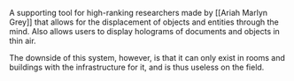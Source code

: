 A supporting tool for high-ranking researchers made by [[Ariah Marlyn Grey]] that allows for the displacement of objects and entities through the mind. Also allows users to display holograms of documents and objects in thin air.

The downside of this system, however, is that it can only exist in rooms and buildings with the infrastructure for it, and is thus useless on the field.
